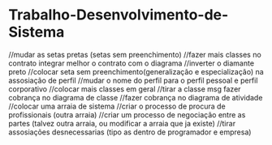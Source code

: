 # Trabalho-Desenvolvimento-de-Sistema
 //mudar as setas pretas (setas sem preenchimento)
//fazer mais classes no contrato
integrar melhor o contrato com o diagrama
//inverter o diamante preto
//colocar seta sem preenchimento(generalização e especialização) na assosiação de perfil
//mudar o nome do perfil para o perfil pessoal e perfil corporativo
//colocar mais classes em geral
//tirar a classe msg
fazer cobrança no diagrama de classe
//fazer cobrança no diagrama de atividade
//colocar uma arraia de sistema
//criar o processo de procura de profissionais (outra arraia)
//criar um processo de negociação entre as partes (talvez outra arraia, ou modificar a arraia que ja existe)
//tirar assosiações desnecessarias (tipo as dentro de programador e empresa)
